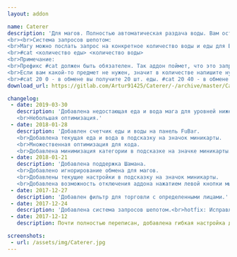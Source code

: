 ```yaml
---
layout: addon

name: Caterer
description: 'Для магов. Полностью автоматическая раздача воды. Вам остается лишь заготовить еду и воду, остальное аддон сделает за вас.
<br><br>Система запросов шепотом:
<br>Магу можно послать запрос на конкретное количество воды и еды для Вас. Чтобы это сделать необходимо отправить магу сообщение шепотом:
<br>#cat <количество еды> <количество воды>
<br>Примечание:
<br>Префикс #cat должен быть обязателен. Так аддон поймет, что это запрос, а не обычное сообщение. В запросе стоит строгий порядок. Вначале указывается еда, затем вода. Обязательно указывать оба параметра.
<br>Если вам какой-то предмет не нужен, значит в количестве напишите нуль. Примеры:
<br>#cat 20 0 - в обмене вы получите 20 шт. еды. #cat 20 40 - в обмене вы получите 20 шт. еды и 40 шт. воды.'
download_url: https://gitlab.com/Artur91425/Caterer/-/archive/master/Caterer-master.zip

changelog:
 - date: 2019-03-30
   description: 'Добавлена недостающая еда и вода мага для уровней ниже 50.
   <br>Небольшая оптимизация.'
 - date: 2018-01-28
   description: 'Добавлен счетчик еды и воды на панель FuBar.
   <br>Добавлена текущая еда и вода в подсказку на значок миникарты.
   <br>Множественная оптимизация для кода.
   <br>Добавлена минимизация категории в подсказке на значке миникарты.'
 - date: 2018-01-21
   description: 'Добавлена поддержка Шамана.
   <br>Добавлено игнорирование обмена для магов.
   <br>Добавлены текущие настройки в подсказку на значок миникарты.
   <br>Добавлена возможность отключения аддона нажатием левой кнопки мыши на значок миникарты.'
 - date: 2017-12-27
   description: 'Добавлен фильтр для торговли с определенными лицами.'
 - date: 2017-12-24
   description: 'Добавлена система запросов шепотом.<br>hotfix: Исправлено заполнение обмена несколькими стаками одного предмета.'
 - date: 2017-12-12
   description: Почти полностью переписан, добавлена гибкая настройка для каждого класса.<br>Добавлена зависимость от !Libs.

screenshots:
 - url: /assets/img/Caterer.jpg
---
```

